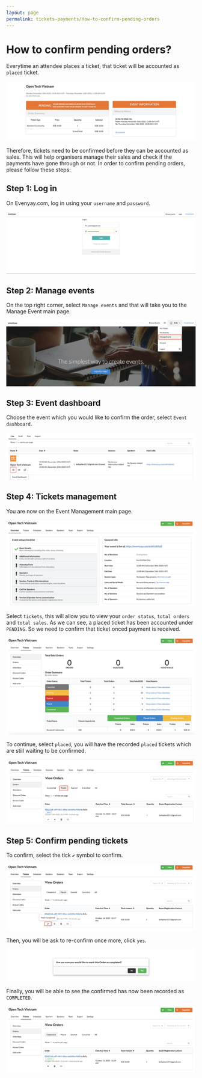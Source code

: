 ```yaml
---
layout: page
permalink: tickets-payments/How-to-confirm-pending-orders
---
```

# How to confirm pending orders?

Everytime an attendee places a ticket, that ticket will be accounted as `placed` ticket. 

![Confirm pending orders](/images/How-to-confirm-pending-orders-placed-tickets.png)

Therefore, tickets need to be confirmed before they can be accounted as sales. This will help organisers manage their sales and check if the payments have gone through or not. In order to confirm pending orders, please follow these steps: 

## Step 1: Log in
On Evenyay.com, log in using your `username` and `password`.

![Confirm pending orders](/images/Log-in-page.png)

## Step 2: Manage events
On the top right corner, select `Manage events` and that will take you to the Manage Event main page. 

![Confirm pending orders](/images/Manage-events-bar.png)

## Step 3: Event dashboard
Choose the event which you would like to confirm the order, select `Event dashboard`.  

![Confirm pending orders](/images/How-to-confirm-pending-orders-6.png)

## Step 4: Tickets management
You are now on the Event Management main page.

![Confirm pending orders](/images/How-to-confirm-pending-orders-2.png)
 
 Select `tickets`, this will allow you to view your `order status`, `total orders` and `total sales`. As we can see, a placed ticket has been accounted under `PENDING`. So we need to confirm that ticket onced payment is received. 

![Confirm pending orders](/images/How-to-confirm-pending-orders-3.png)

To continue, select `placed`, you will have the recorded `placed` tickets which are still waiting to be confirmed. 

![Confirm pending orders](/images/How-to-confirm-pending-orders-4.png)

## Step 5: Confirm pending tickets
To confirm, select the tick `✔` symbol to confirm.

![Confirm pending orders](/images/How-to-confirm-pending-orders-5.png)

Then, you will be ask to re-confirm once more, click `yes`. 

![Confirm pending orders](/images/How-to-confirm-pending-orders-7.png)

Finally, you will be able to see the confirmed has now been recorded as `COMPLETED`.

![Confirm pending orders](/images/How-to-confirm-pending-orders-8.png)

